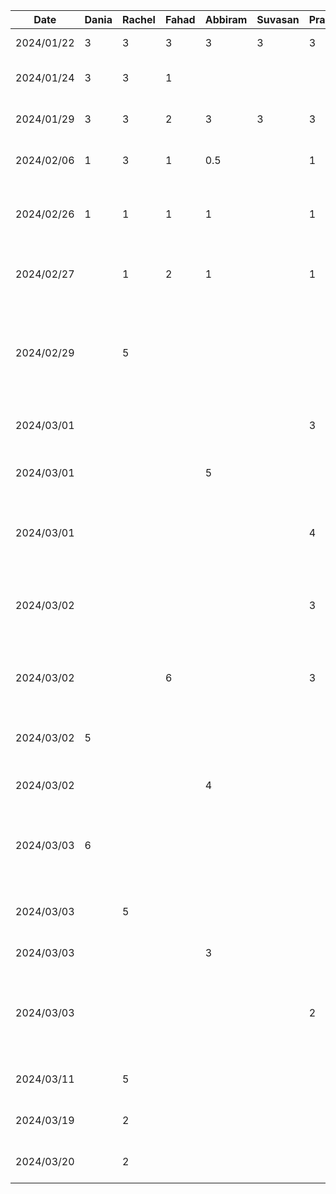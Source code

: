| Date       | Dania | Rachel | Fahad | Abbiram | Suvasan | Pranavan | Task                                                                                                          |
|------------|-------|--------|-------|---------|---------|----------|---------------------------------------------------------------------------------------------------------------|
| 2024/01/22 | 3     | 3      | 3     | 3       | 3       | 3        | Discussed D1,Setup Github                                                                                     |
| 2024/01/24 | 3     | 3      | 1     |         |         |          | Worked on D1 Proposal Document                                                                                |
| 2024/01/29 | 3     | 3      | 2     | 3       | 3       | 3        | Finished D1 Proposal Document                                                                                 |
| 2024/02/06 | 1     | 3      | 1     | 0.5     |         | 1        | Worked on D2 Buddy Team Evaluation                                                                            |
| 2024/02/26 | 1     | 1      | 1     | 1       |         | 1        | Discussed features, brainstormed work items and divided tasks                                                 |
| 2024/02/27 |       | 1      | 2     | 1       |         | 1        | Created structure with MVVM design pattern for features                                                       |
| 2024/02/29 |       | 5      |       |         |         |          | Created features for home screen and design home screen components, finished d3 report for home screen section |
| 2024/03/01 |       |        |       |         |         | 3        | Initializated trip add screen layout UI                                                                       |
| 2024/03/01 |       |        |       | 5       |         |          | Create Expense View page and add Budget progress                                                              |
| 2024/03/01 |       |        |       |         |         | 4        | Created date picker and search bar components to search and add a destination                                 |
| 2024/03/02 |       |        |       |         |         | 3        | Created a data model for destinations and created card layout for each destination                            |
| 2024/03/02 |       |        | 6     |         |         | 3        | Setup Conversion Components for all conversions apart from currency                                           |
| 2024/03/02 | 5     |        |       |         |         |          | Created prototype for Language Translation Feature: UI                                                        |
| 2024/03/02 |       |        |       | 4       |         |          | Add list of expenses and mock data                                                                            |
| 2024/03/03 | 6     |        |       |         |         |          | Created prototype for Language Translation Feature: Translating Feature                                       |
| 2024/03/03 |       | 5      |       |         |         |          | Worked on home screen and authentication features                                                             |
| 2024/03/03 |       |        |       | 3       |         |          | Create Add Expense View                                                                                       |
| 2024/03/03 |       |        |       |         |         | 2        | Improved add screen UI by including a bottomModal view and refactored/merged my commits                       |
| 2024/03/11 |       | 5      |       |         |         |          | Worked on D4 Architectural Style Analysis
| 2024/03/19 |       | 2      |       |         |         |          | Worked on D4 Architectural Style Analysis
| 2024/03/20 |       | 2      |       |         |         |          | work on home page brainstorm and ideas

